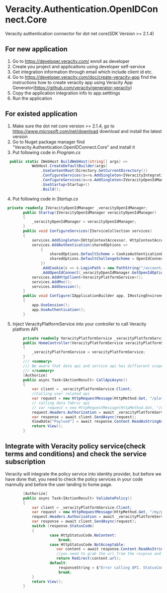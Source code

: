 # Veracity.Authentication.OpenIDConnect.Core
Veracity authentication connector for dot net core(SDK Version >= 2.1.4)

## For new application
1. Go to https://developer.veracity.com/ enroll as developer
2. Create you project and applicaitons using developer self-service
3. Get integration information through email which include client id etc. 
4. Go to https://developer.veracity.com/doc/create-veracity-app find the instructions how to create veracity app using Veracity App Generator(https://github.com/veracity/generator-veracity)
5. Copy the application integration info to app.setttings
6. Run the application 

## For existed application
1. Make sure the dot net core version >= 2.1.4, go to https://www.microsoft.com/net/download download and install the latest version
2. Go to Nuget package manager find "Veracity.Authentication.OpenIDConnect.Core" and install it
3. Put following code in *Program.cs*
```C#
  public static IWebHost BuildWebHost(string[] args) =>
            WebHost.CreateDefaultBuilder(args)
                .UseContentRoot(Directory.GetCurrentDirectory())
                .ConfigureServices(s=>s.AddSingleton<IVeracityIntegrationConfigService, VeracityIntegrationConfigService>())
                .ConfigureServices(s=>s.AddSingleton<IVeracityOpenIdManager,VeracityOpenIdManager>())
                .UseStartup<Startup>()
                .Build();
```
4. Put following code in *Startup.cs*
```C#
 private readonly IVeracityOpenIdManager _veracityOpenIdManager;
        public Startup(IVeracityOpenIdManager veracityOpenIdManager)
        {
            _veracityOpenIdManager = veracityOpenIdManager;
        }
        public void ConfigureServices(IServiceCollection services)
        {
            services.AddSingleton<IHttpContextAccessor, HttpContextAccessor>();
            services.AddAuthentication(sharedOptions =>
                {
                    sharedOptions.DefaultScheme = CookieAuthenticationDefaults.AuthenticationScheme;
                    sharedOptions.DefaultChallengeScheme = OpenIdConnectDefaults.AuthenticationScheme;
                })
                .AddCookie(c => c.LoginPath = new PathString("/account/signin"))
                .AddOpenIdConnect(_veracityOpenIdManager.GetOpenIdOptions());
            services.AddHttpClient<VeracityPlatformService>();
            services.AddMvc();
            services.AddSession();
        }
        public void Configure(IApplicationBuilder app, IHostingEnvironment env)
        {
            app.UseSession();
            app.UseAuthentication();
        }
```
5. Inject VeracityPlatformService into your controller to call Veracity platform API
```C#
        private readonly VeracityPlatformService _veracityPlatformService;
        public HomeController(VeracityPlatformService veracityPlatformService)
        {
            _veracityPlatformService = veracityPlatformService;
        }
        /// <summary>
        /// Be aware that data api and service api has diffierent scope, this is matter about whether you can get valid access token, the service key also different
        /// </summary>
        [Authorize]
        public async Task<IActionResult> CallApiAsync()
        {
            var client = _veracityPlatformService.Client;
            //Calling user related api
            var request = new HttpRequestMessage(HttpMethod.Get, "/platform/my/profile");
            // calling data fabric api
            // var request = new HttpRequestMessage(HttpMethod.Get, "/datafabric/data/api/1/users/me");
            request.Headers.Authorization = await _veracityPlatformService.GetAuthenticationHeaderAsync();
            var response = await client.SendAsync(request);
            ViewData["Payload"] = await response.Content.ReadAsStringAsync();
            return View();
        }
```
## Integrate with Veracity policy service(check terms and conditions) and check the service subscription
Veracity will integrate the policy service into identity provider, but before we have done that, you need to check the policy services in your code mannully and before the user landing to home page.  
```C#
        [Authorize]
        public async Task<IActionResult> ValidatePolicy()
        {
            var client = _veracityPlatformService.Client;
            var request = new HttpRequestMessage(HttpMethod.Get, "/my/policies/{serviceId}/validate()");
            request.Headers.Authorization = await _veracityPlatformService.GetAuthenticationHeaderAsync();
            var response = await client.SendAsync(request);
            switch (response.StatusCode)
            {
                    case HttpStatusCode.NoContent:
                        break;
                    case HttpStatusCode.NotAcceptable:
                       var content = await response.Content.ReadAsStringAsync();
                       //you need to grab the url from the respnse and redirect user to this address, Veracity will handle the following stuff. 
                       return Redirect(content.url);
                    default:
                        responseString = $"Error calling API. StatusCode=${response.StatusCode}";
                        break;
            }    
            return View();
        }
```
